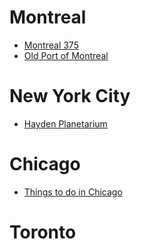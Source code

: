 # Montreal

- [Montreal 375](http://www.375mtl.com/en/)
- [Old Port of Montreal](http://ww.oldportofmontreal.com/)

# New York City

- [Hayden Planetarium](http://www.amnh.org/our-research/hayden-planetarium)

# Chicago

- [Things to do in Chicago](http://www.choosechicago.com/)

# Toronto